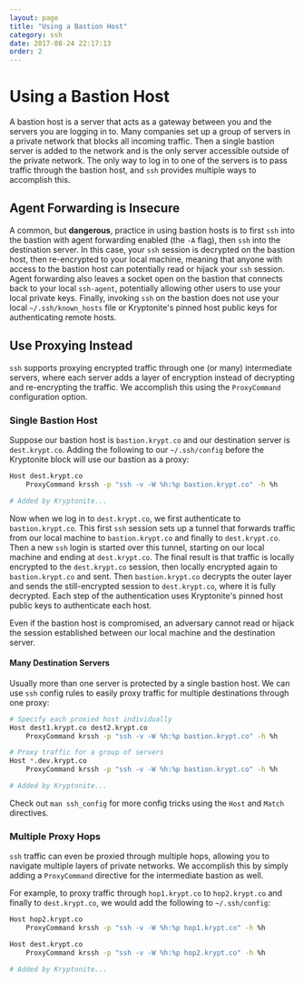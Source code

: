 ```yaml
---
layout: page
title: "Using a Bastion Host"
category: ssh
date: 2017-08-24 22:17:13
order: 2
---
```


# Using a Bastion Host
A bastion host is a server that acts as a gateway between you and the servers you are logging in to. Many companies set up a group of servers in a private network that blocks all incoming traffic. Then a single bastion server is added to the network and is the only server accessible outside of the private network. The only way to log in to one of the servers is to pass traffic through the bastion host, and `ssh` provides multiple ways to accomplish this.

## Agent Forwarding is Insecure
A common, but **dangerous**, practice in using bastion hosts is to first `ssh` into the bastion with agent forwarding enabled (the `-A` flag), then `ssh` into the destination server. In this case, your `ssh` session is decrypted on the bastion host, then re-encrypted to your local machine, meaning that anyone with access to the bastion host can potentially read or hijack your `ssh` session. Agent forwarding also leaves a socket open on the bastion that connects back to your local `ssh-agent`, potentially allowing other users to use your local private keys. Finally, invoking `ssh` on the bastion does not use your local `~/.ssh/known_hosts` file or Kryptonite's pinned host public keys for authenticating remote hosts.

## Use Proxying Instead
`ssh` supports proxying encrypted traffic through one (or many) intermediate servers, where each server adds a layer of encryption instead of decrypting and re-encrypting the traffic. We accomplish this using the `ProxyCommand` configuration option.

### Single Bastion Host
Suppose our bastion host is `bastion.krypt.co` and our destination server is `dest.krypt.co`. Adding the following to our `~/.ssh/config` before the Kryptonite block will use our bastion as a proxy:

``` bash
Host dest.krypt.co
    ProxyCommand krssh -p "ssh -v -W %h:%p bastion.krypt.co" -h %h

# Added by Kryptonite...
```

Now when we log in to `dest.krypt.co`, we first authenticate to `bastion.krypt.co`. This first `ssh` session sets up a tunnel that forwards traffic from our local machine to `bastion.krypt.co` and finally to `dest.krypt.co`. Then a new `ssh` login is started over this tunnel, starting on our local machine and ending at `dest.krypt.co`. The final result is that traffic is locally encrypted to the `dest.krypt.co` session, then locally encrypted again to `bastion.krypt.co` and sent. Then `bastion.krypt.co` decrypts the outer layer and sends the still-encrypted session to `dest.krypt.co`, where it is fully decrypted. Each step of the authentication uses Kryptonite's pinned host public keys to authenticate each host.

Even if the bastion host is compromised, an adversary cannot read or hijack the session established between our local machine and the destination server.

#### Many Destination Servers
Usually more than one server is protected by a single bastion host. We can use `ssh` config rules to easily proxy traffic for multiple destinations through one proxy:
``` bash
# Specify each proxied host individually
Host dest1.krypt.co dest2.krypt.co
    ProxyCommand krssh -p "ssh -v -W %h:%p bastion.krypt.co" -h %h

# Proxy traffic for a group of servers
Host *.dev.krypt.co
    ProxyCommand krssh -p "ssh -v -W %h:%p bastion.krypt.co" -h %h

# Added by Kryptonite...
```
Check out `man ssh_config` for more config tricks using the `Host` and `Match` directives.

### Multiple Proxy Hops
`ssh` traffic can even be proxied through multiple hops, allowing you to navigate multiple layers of private networks. We accomplish this by simply adding a `ProxyCommand` directive for the intermediate bastion as well.

For example, to proxy traffic through `hop1.krypt.co` to `hop2.krypt.co` and finally to `dest.krypt.co`, we would add the following to `~/.ssh/config`:

```bash
Host hop2.krypt.co
    ProxyCommand krssh -p "ssh -v -W %h:%p hop1.krypt.co" -h %h

Host dest.krypt.co
    ProxyCommand krssh -p "ssh -v -W %h:%p hop2.krypt.co" -h %h

# Added by Kryptonite...
```
